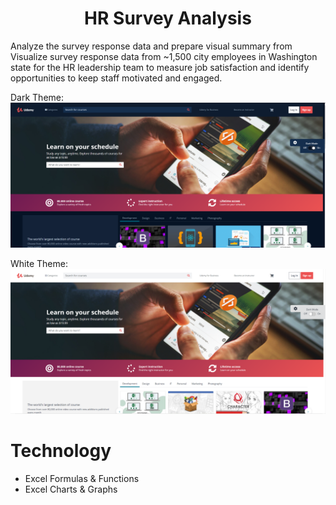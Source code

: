 <h1 align="center">HR Survey Analysis</h1>

Analyze the survey response data and prepare visual summary from Visualize survey response data from ~1,500 city employees in Washington state for the HR leadership team to measure job satisfaction and identify opportunities to keep staff motivated and engaged. <br/>

Dark Theme: ![screenshot/dark.PNG](https://github.com/JennyNgo273/elearning/blob/73281a07f14f7c07d53e0e13fadba7e7fe089ebf/screenshot/dark.PNG) <br/>

White Theme: ![screenshot/white.PNG](https://github.com/JennyNgo273/elearning/blob/73281a07f14f7c07d53e0e13fadba7e7fe089ebf/screenshot/white.PNG)

# Technology
<ul>
  <li>Excel Formulas & Functions</li>
  <li>Excel Charts & Graphs</li>
</ul>    
